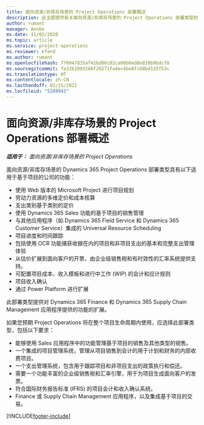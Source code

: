 ```yaml
---
title: 面向资源/非库存场景的 Project Operations 部署概述
description: 此主题提供有关面向资源/非库存场景的 Project Operations 部署类型的信息。
author: rumant
manager: Annbe
ms.date: 11/02/2020
ms.topic: article
ms.service: project-operations
ms.reviewer: kfend
ms.author: rumant
ms.openlocfilehash: 770947835af41bd06c02ca08b6ed8e810b9bdcf8
ms.sourcegitcommit: fa32b1893286f20271fa4ec4be8fc68bd135f53c
ms.translationtype: HT
ms.contentlocale: zh-CN
ms.lasthandoff: 02/15/2021
ms.locfileid: "5289943"
---
```

# <a name="project-operations-for-resourcenon-stocked-based-scenarios-deployment-overview"></a>面向资源/非库存场景的 Project Operations 部署概述

_**适用于：** 面向资源/非库存场景的 Project Operations_

面向资源/非库存场景的 Dynamics 365 Project Operations 部署类型具有以下适用于基于项目的公司的功能：

- 使用 Web 版本的 Microsoft Project 进行项目规划
- 劳动力资源的多维定价和成本核算
- 支出类别基于类别的定价
- 使用 Dynamics 365 Sales 功能的基于项目的销售管理
- 与其他应用程序（如 Dynamics 365 Field Service 和 Dynamics 365 Customer Service）集成的 Universal Resource Scheduling
- 项目进度和时间跟踪
- 包括使用 OCR 功能捕获收据在内的项目和非项目支出的基本和完整支出管理体验
- 从估价扩展到面向客户的开票，由企业级销售税和有时效性的汇率系统提供支持。
- 可配置项目成本、收入模板和进行中工作 (WIP) 的会计和应计规则
- 项目收入确认
- 通过 Power Platform 进行扩展

此部署类型提供对 Dynamics 365 Finance 和 Dynamics 365 Supply Chain Management 应用程序提供的功能的扩展。

如果您预期 Project Operations 将在整个项目生命周期内使用，应选择此部署类型，包括以下要求：

- 能够使用 Sales 应用程序中的功能管理基于项目的销售及其他类型的销售。
- 一个集成的项目管理系统，管理从项目销售到会计的用于计划和财务的内部收费项目。
- 一个支出管理系统，包含用于跟踪项目和非项目支出的政策执行和偿还。
- 需要一个功能丰富的企业级销售税和汇率引擎，用于为项目生成面向客户的发票。
- 符合国际财务报告标准 (IFRS) 的项目会计和收入确认系统。
- Finance 或 Supply Chain Management 应用程序，以及集成基于项目的交易。


[!INCLUDE[footer-include](../includes/footer-banner.md)]